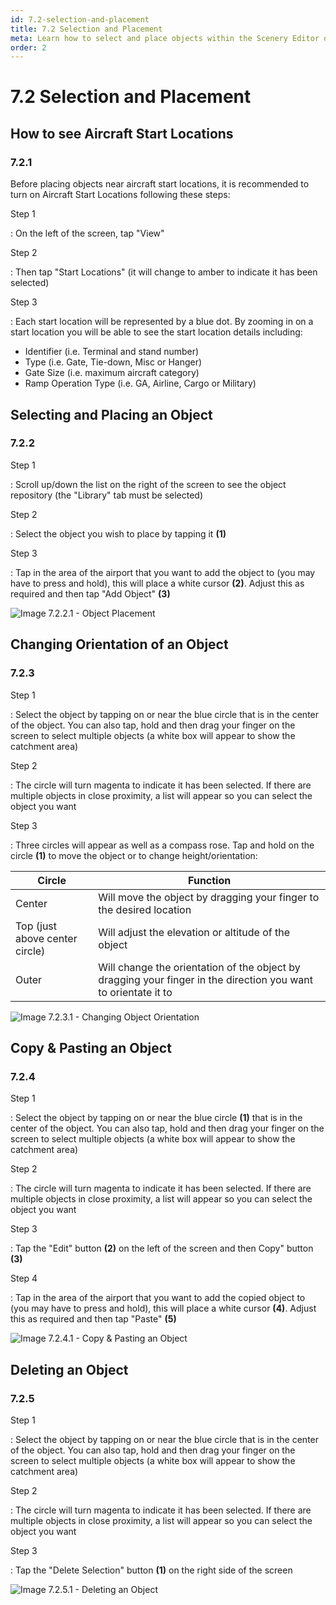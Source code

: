 ```yaml
---
id: 7.2-selection-and-placement
title: 7.2 Selection and Placement
meta: Learn how to select and place objects within the Scenery Editor of Infinite Flight.
order: 2
---
```




# 7.2 Selection and Placement



## How to see Aircraft Start Locations 

### 7.2.1

Before placing objects near aircraft start locations, it is recommended to turn on Aircraft Start Locations following these steps:



Step 1

: On the left of the screen, tap "View"



Step 2

: Then tap "Start Locations" (it will change to amber to indicate it has been selected)



Step 3

: Each start location will be represented by a blue dot. By zooming in on a start location you will be able to see the start location details including:

- Identifier (i.e. Terminal and stand number)
- Type (i.e. Gate, Tie-down, Misc or Hanger)
- Gate Size (i.e. maximum aircraft category)
- Ramp Operation Type (i.e. GA, Airline, Cargo or Military)



## Selecting and Placing an Object

### 7.2.2

Step 1

: Scroll up/down the list on the right of the screen to see the object repository (the "Library" tab must be selected)



Step 2

: Select the object you wish to place by tapping it **(1)**



Step 3

: Tap in the area of the airport that you want to add the object to (you may have to press and hold), this will place a white cursor **(2)**. Adjust this as required and then tap "Add Object" **(3)**



![Image 7.2.2.1 - Object Placement](_images/manual/frames/7.2.2.1.png)



## Changing Orientation of an Object

### 7.2.3

Step 1

: Select the object by tapping on or near the blue circle that is in the center of the object. You can also tap, hold and then drag your finger on the screen to select multiple objects (a white box will appear to show the catchment area)



Step 2

: The circle will turn magenta to indicate it has been selected. If there are multiple objects in close proximity, a list will appear so you can select the object you want



Step 3

: Three circles will appear as well as a compass rose. Tap and hold on the circle **(1)** to move the object or to change height/orientation:



| Circle                         | Function                                                     |
| ------------------------------ | ------------------------------------------------------------ |
| Center                         | Will move the object by dragging your finger to the desired location |
| Top (just above center circle) | Will adjust the elevation or altitude of the object          |
| Outer                          | Will change the orientation of the object by dragging your finger in the direction you want to orientate it to |



![Image 7.2.3.1 - Changing Object Orientation](_images/manual/frames/7.2.3.1.png)



## Copy & Pasting an Object

### 7.2.4

Step 1

: Select the object by tapping on or near the blue circle **(1)** that is in the center of the object. You can also tap, hold and then drag your finger on the screen to select multiple objects (a white box will appear to show the catchment area)



Step 2

: The circle will turn magenta to indicate it has been selected. If there are multiple objects in close proximity, a list will appear so you can select the object you want



Step 3

: Tap the "Edit" button **(2)** on the left of the screen and then Copy" button **(3)**



Step 4

: Tap in the area of the airport that you want to add the copied object to (you may have to press and hold), this will place a white cursor **(4)**. Adjust this as required and then tap "Paste" **(5)**



![Image 7.2.4.1 - Copy & Pasting an Object](_images/manual/frames/7.2.4.1.png)



## Deleting an Object

### 7.2.5

Step 1

: Select the object by tapping on or near the blue circle that is in the center of the object. You can also tap, hold and then drag your finger on the screen to select multiple objects (a white box will appear to show the catchment area)



Step 2

: The circle will turn magenta to indicate it has been selected. If there are multiple objects in close proximity, a list will appear so you can select the object you want



Step 3

: Tap the "Delete Selection" button **(1)** on the right side of the screen



![Image 7.2.5.1 - Deleting an Object](_images/manual/frames/7.2.5.1.png)

